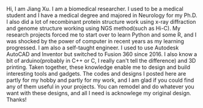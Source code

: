 Hi, I am Jiang Xu. I am a biomedical researcher. I used to be a medical student and I have a medical degree and majored in Neurology for my Ph.D. I also did a lot of recombinant protein structure work using x-ray diffraction and genome structure working using NGS method(such as Hi-C). My research projects forced me to start over to learn Python and some R, and I was shocked by the power of computer in recent years as my learning progressed. 
I am also a self-taught engineer. I used to use Autodesk AutoCAD and Inventor but switched to Fusion 360 since 2016. I also know a bit of arduino(probably in C++ or C, I  really can't tell the difference) and 3D printing. Taken together, these knowledge enable me to design and build interesting tools and gadgets. The codes and designs I posted here are partly for my hobby and partly for my work, and I am glad if you could find any of them useful in your projects. You can remodel and do whatever you want with these designs, and all I need is acknowlege my original design. Thanks! 

<!---
JiangXu123/JiangXu123 is a ✨ special ✨ repository because its `README.md` (this file) appears on your GitHub profile.
You can click the Preview link to take a look at your changes.
--->
